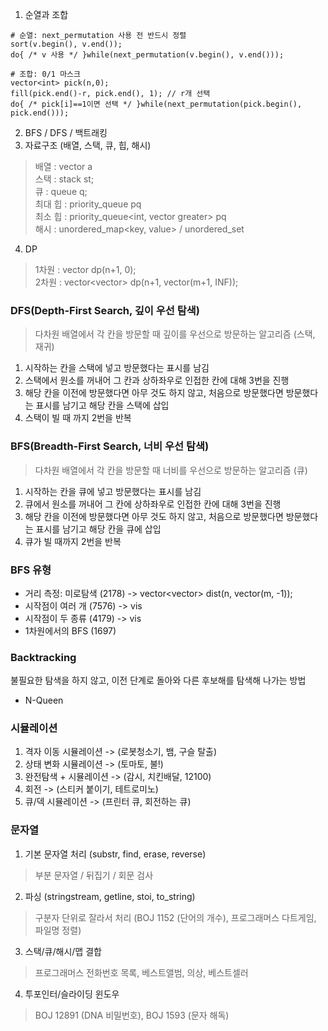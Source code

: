 1. 순열과 조합
```
# 순열: next_permutation 사용 전 반드시 정렬
sort(v.begin(), v.end());
do{ /* v 사용 */ }while(next_permutation(v.begin(), v.end()));

# 조합: 0/1 마스크
vector<int> pick(n,0);
fill(pick.end()-r, pick.end(), 1); // r개 선택
do{ /* pick[i]==1이면 선택 */ }while(next_permutation(pick.begin(), pick.end()));
```
2. BFS / DFS / 백트래킹
3. 자료구조 (배열, 스택, 큐, 힙, 해시)
> 배열 : vector<int> a <br>
> 스택 : stack<int> st; <br>
> 큐 : queue<int> q; <br>
> 최대 힙 : priority_queue<int> pq <br>
> 최소 힙 : priority_queue<int, vector<int> greater<int>> pq <br>
> 해시 : unordered_map<key, value> / unordered_set<key> <br>
4. DP
> 1차원 : vector<long long> dp(n+1, 0);           <br>
> 2차원 : vector<vector<int>> dp(n+1, vector<int>(m+1, INF)); 

### DFS(Depth-First Search, 깊이 우선 탐색)
> 다차원 배열에서 각 칸을 방문할 때 깊이를 우선으로 방문하는 알고리즘 (스택, 재귀)
1. 시작하는 칸을 스택에 넣고 방문했다는 표시를 남김
2. 스택에서 원소를 꺼내어 그 칸과 상하좌우로 인접한 칸에 대해 3번을 진행
3. 해당 칸을 이전에 방문했다면 아무 것도 하지 않고, 처음으로 방문했다면 방문했다는 표시를 남기고 해당 칸을 스택에 삽입
4. 스택이 빌 때 까지 2번을 반복

### BFS(Breadth-First Search, 너비 우선 탐색)
> 다차원 배열에서 각 칸을 방문할 때 너비를 우선으로 방문하는 알고리즘 (큐)
1. 시작하는 칸을 큐에 넣고 방문했다는 표시를 남김
2. 큐에서 원소를 꺼내어 그 칸에 상하좌우로 인접한 칸에 대해 3번을 진행
3. 해당 칸을 이전에 방문했다면 아무 것도 하지 않고, 처음으로 방문했다면 방문했다는 표시를 남기고 해당 칸을 큐에 삽입
4. 큐가 빌 때까지 2번을 반복

### BFS 유형
- 거리 측정: 미로탐색 (2178) -> vector<vector<int>> dist(n, vector<int>(m, -1));
- 시작점이 여러 개    (7576) -> vis
- 시작점이 두 종류    (4179) -> vis
- 1차원에서의 BFS     (1697)

### Backtracking
불필요한 탐색을 하지 않고, 이전 단계로 돌아와 다른 후보해를 탐색해 나가는 방법
- N-Queen

### 시뮬레이션
1. 격자 이동 시뮬레이션 -> (로봇청소기, 뱀, 구슬 탈출)
2. 상태 변화 시뮬레이션 -> (토마토, 불!)
3. 완전탐색 + 시뮬레이션 -> (감시, 치킨배달, 12100)
4. 회전 -> (스티커 붙이기, 테트로미노)
5. 큐/덱 시뮬레이션 -> (프린터 큐, 회전하는 큐)

### 문자열
1. 기본 문자열 처리 (substr, find, erase, reverse)
> 부분 문자열 / 뒤집기 / 회문 검사
2. 파싱 (stringstream, getline, stoi, to_string)
> 구분자 단위로 잘라서 처리 (BOJ 1152 (단어의 개수), 프로그래머스 다트게임, 파일명 정렬)
3. 스택/큐/해시/맵 결합
> 프로그래머스 전화번호 목록, 베스트앨범, 의상, 베스트셀러
4. 투포인터/슬라이딩 윈도우
> BOJ 12891 (DNA 비밀번호), BOJ 1593 (문자 해독)
